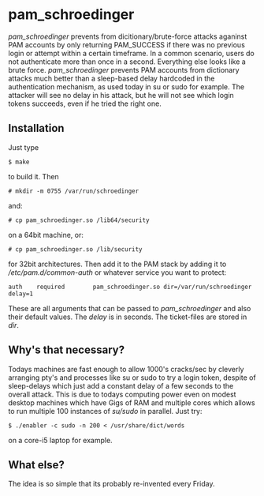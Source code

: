 pam_schroedinger
================

_pam_schroedinger_ prevents from dicitionary/brute-force attacks aganinst PAM accounts
by only returning PAM_SUCCESS if there was no previous login or attempt
within a certain timeframe. In a common scenario, users do not authenticate
more than once in a second. Everything else looks like a brute force.
_pam_schroedinger_ prevents PAM accounts from dictionary attacks much better
than a sleep-based delay hardcoded in the authentication mechanism, as used
today in su or sudo for example.
The attacker will see no delay in his attack, but he will not see which
login tokens succeeds, even if he tried the right one.

Installation
------------

Just type

    $ make

to build it. Then

    # mkdir -m 0755 /var/run/schroedinger

and:

    # cp pam_schroedinger.so /lib64/security

on a 64bit machine, or:

    # cp pam_schroedinger.so /lib/security

for 32bit architectures. Then add it to the PAM stack by adding it to
_/etc/pam.d/common-auth_ or whatever service you want to protect:

    auth    required        pam_schroedinger.so dir=/var/run/schroedinger delay=1

These are all arguments that can be passed to _pam_schroedinger_ and also their
default values. The _delay_ is in seconds. The ticket-files are stored in _dir_.


Why's that necessary?
---------------------

Todays machines are fast enough to allow 1000's cracks/sec by cleverly
arranging pty's and processes like su or sudo to try a login token, despite
of sleep-delays which just add a constant delay of a few seconds to the overall
attack. This is due to todays computing power even on modest desktop machines
which have Gigs of RAM and multiple cores which allows to run multiple
100 instances of _su/sudo_ in parallel. Just try:

    $ ./enabler -c sudo -n 200 < /usr/share/dict/words

on a core-i5 laptop for example.


What else?
----------

The idea is so simple that its probably re-invented every Friday.

